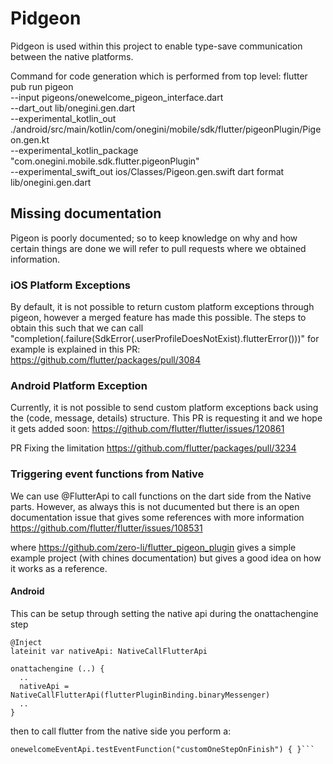 # Pidgeon
Pidgeon is used within this project to enable type-save communication between the native platforms.

Command for code generation which is performed from top level:
flutter pub run pigeon \
  --input pigeons/onewelcome_pigeon_interface.dart \
  --dart_out lib/onegini.gen.dart \
  --experimental_kotlin_out ./android/src/main/kotlin/com/onegini/mobile/sdk/flutter/pigeonPlugin/Pigeon.gen.kt  \
  --experimental_kotlin_package "com.onegini.mobile.sdk.flutter.pigeonPlugin" \
  --experimental_swift_out ios/Classes/Pigeon.gen.swift
dart format lib/onegini.gen.dart

## Missing documentation
Pigeon is poorly documented; so to keep knowledge on why and how certain things are done we will refer to pull requests where we obtained information.

### iOS Platform Exceptions
By default, it is not possible to return custom platform exceptions through pigeon, however a merged feature has made this possible.
The steps to obtain this such that we can call "completion(.failure(SdkError(.userProfileDoesNotExist).flutterError()))" for example is explained in this PR:
https://github.com/flutter/packages/pull/3084

### Android Platform Exception
Currently, it is not possible to send custom platform exceptions back using the (code, message, details) structure. This PR is requesting it and we hope it gets added soon:
https://github.com/flutter/flutter/issues/120861

PR Fixing the limitation
https://github.com/flutter/packages/pull/3234

### Triggering event functions from Native
We can use @FlutterApi to call functions on the dart side from the Native parts. However, as always this is not ducumented but there is an open documentation issue that gives some references with more information
https://github.com/flutter/flutter/issues/108531

where https://github.com/zero-li/flutter_pigeon_plugin  gives a simple example project (with chines documentation) but gives a good idea on how it works as a reference.

#### Android
This can be setup through setting the native api during the onattachengine step
```
@Inject
lateinit var nativeApi: NativeCallFlutterApi

onattachengine (..) {
  ..
  nativeApi = NativeCallFlutterApi(flutterPluginBinding.binaryMessenger)
  ..
}
```

then to call flutter from the native side you perform a:

```// Example Tell flutter to start this method from native
onewelcomeEventApi.testEventFunction("customOneStepOnFinish") { }```